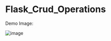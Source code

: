 # Flask_Crud_Operations

Demo Image:

![image](https://user-images.githubusercontent.com/61355197/182075427-86f138a3-3a59-4cde-8128-c14723be4446.png)
